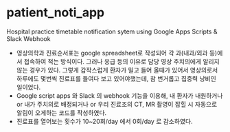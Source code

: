 # patient_noti_app
Hospital practice timetable notification sytem using Google Apps Scripts & Slack Webhook

* 영상의학과 진료순서표는 google spreadsheet로 작성되어 각 과(내과/외과 등)에서 접속하여 적는 방식이다. 그러나 응급 등의 이유로 담당 영상 주치의에게 알리지 않는 경우가 있다. 그렇게 갑작스럽게 환자가 밀고 들어 올때가 있어서 영상의로서 하루에도 몇번씩 진료표를 들여다 보고 있어야했는데, 참 번거롭고 집중력 낭비인 일이었다.
* Google script apps 와 Slack 의 webhook 기능을 이용해, 내 환자가 내원하거나 or 내가 주치의로 배정되거나 or 우리 진료조의 CT, MR 촬영이 잡힐 시 자동으로 알림이 오게하는 코드를 작성하였다.
* 진료표를 열어보는 횟수가 10~20회/day 에서 0회/day 로 감소하였다.
